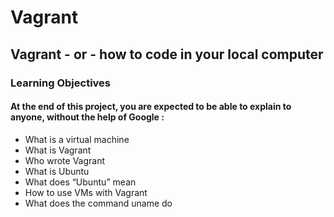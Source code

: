 # Vagrant
## Vagrant - or - how to code in your local computer
### Learning Objectives
#### At the end of this project, you are expected to be able to explain to anyone, without the help of Google :
- What is a virtual machine
- What is Vagrant
- Who wrote Vagrant
- What is Ubuntu
- What does “Ubuntu” mean
- How to use VMs with Vagrant
- What does the command uname do
